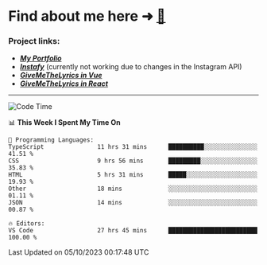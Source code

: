 # Find about me here ➜ [🧑](https://pauabella.dev)

### Project links:
- ***[My Portfolio](https://pauabella.dev)***
- ***[Instafy](https://instafy.me)*** (currently not working due to changes in the Instagram API)
- ***[GiveMeTheLyrics in Vue](https://lyrics.pauabella.dev)***
- ***[GiveMeTheLyrics in React](https://pauabella.dev/GiveMeTheLyrics)***

---
<!--START_SECTION:waka-->
![Code Time](http://img.shields.io/badge/Code%20Time-2%2C524%20hrs-blue)

📊 **This Week I Spent My Time On** 

```text
💬 Programming Languages: 
TypeScript               11 hrs 31 mins      ██████████░░░░░░░░░░░░░░░   41.51 % 
CSS                      9 hrs 56 mins       █████████░░░░░░░░░░░░░░░░   35.83 % 
HTML                     5 hrs 31 mins       █████░░░░░░░░░░░░░░░░░░░░   19.93 % 
Other                    18 mins             ░░░░░░░░░░░░░░░░░░░░░░░░░   01.11 % 
JSON                     14 mins             ░░░░░░░░░░░░░░░░░░░░░░░░░   00.87 % 

🔥 Editors: 
VS Code                  27 hrs 45 mins      █████████████████████████   100.00 % 
```


 Last Updated on 05/10/2023 00:17:48 UTC
<!--END_SECTION:waka-->
